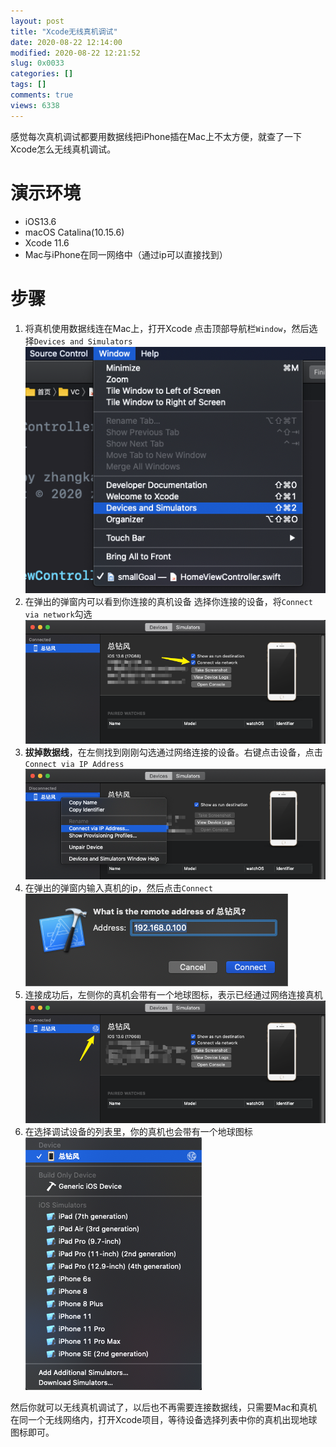 ```yaml
---
layout: post
title: "Xcode无线真机调试"
date: 2020-08-22 12:14:00
modified: 2020-08-22 12:21:52
slug: 0x0033
categories: []
tags: []
comments: true
views: 6338
---
```

感觉每次真机调试都要用数据线把iPhone插在Mac上不太方便，就查了一下Xcode怎么无线真机调试。<!--more-->
# 演示环境
- iOS13.6
- macOS Catalina(10.15.6)
- Xcode 11.6
- Mac与iPhone在同一网络中（通过ip可以直接找到）

# 步骤
1. 将真机使用数据线连在Mac上，打开Xcode
点击顶部导航栏`Window`，然后选择`Devices and Simulators`
[![进入设备管理](/img/0033/0033-1.png "进入设备管理")](/img/0033/0033-1.png "进入设备管理")
2. 在弹出的弹窗内可以看到你连接的真机设备
选择你连接的设备，将`Connect via network`勾选
[![开启无线连接](/img/0033/0033-2.png "开启无线连接")](/img/0033/0033-2.png "开启无线连接")
3. **拔掉数据线**，在左侧找到刚刚勾选通过网络连接的设备。右键点击设备，点击`Connect via IP Address`
[![通过ip找设备](/img/0033/0033-3.png "通过ip找设备")](/img/0033/0033-3.png "通过ip找设备")
4. 在弹出的弹窗内输入真机的ip，然后点击`Connect`
[![输入IP](/img/0033/0033-4.png "输入IP")](/img/0033/0033-4.png "输入IP")
5. 连接成功后，左侧你的真机会带有一个地球图标，表示已经通过网络连接真机
[![网络连接成功](/img/0033/0033-5.png "网络连接成功")](/img/0033/0033-5.png "网络连接成功")
6. 在选择调试设备的列表里，你的真机也会带有一个地球图标
[![选择设备](/img/0033/0033-6.png "选择设备")](/img/0033/0033-6.png "选择设备")

然后你就可以无线真机调试了，以后也不再需要连接数据线，只需要Mac和真机在同一个无线网络内，打开Xcode项目，等待设备选择列表中你的真机出现地球图标即可。
